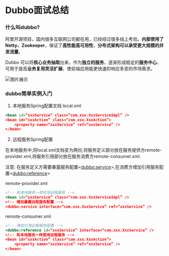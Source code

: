 # Dubbo面试总结

### 什么叫dubbo?

阿里开源项目，国内很多互联网公司都在用，已经经过很多线上考验。**内部使用了 Netty、Zookeeper**，保证了**高性能高可用性**，**分布式架构可以承受更大规模的并发流量**。

Dubbo 可以将**核心业务抽取**出来，作为**独立的服务**，逐渐形成稳定的**服务中心**，可用于提高**业务复用灵活扩展**，使前端应用能更快速的响应多变的市场需求。

![图片展示](https://camo.githubusercontent.com/e11a2ff9575abc290657ba3fdbff5d36f1594e7add67a72e0eda32e449508eef/68747470733a2f2f647562626f2e6170616368652e6f72672f696d67732f6172636869746563747572652e706e67)

### dubbo简单实例入门

1. 本地服务Spring配置文档 local.xml

```xml
<bean id=“xxxService” class=“com.xxx.XxxServiceImpl” />
<bean id=“xxxAction” class=“com.xxx.XxxAction”>
    <property name=“xxxService” ref=“xxxService” />
</bean>
```

2. 远程服务Spring配置   

在本地服务中,将local.xml文档变为两份,将服务定义部分放在服务提供方remote-provider.xml,将服务引用部分放在服务消费方remote-consumer.xml.

注意: 在服务定义方需要暴露服务配置<<dubbo:service>>,在消费方增加引用服务配置<<dubbo:reference>>

remote-provider.xml

```xml
<!-- 和本地服务一样实现远程服务 -->
<bean id=“xxxService” class=“com.xxx.XxxServiceImpl” /> 
<!-- 增加暴露远程服务配置 -->
<dubbo:service interface=“com.xxx.XxxService” ref=“xxxService” /> 
```

remote-consumer.xml

```xml
<!-- 增加引用远程服务配置 -->
<dubbo:reference id=“xxxService” interface=“com.xxx.XxxService” />
<!-- 和本地服务一样使用远程服务 -->
<bean id=“xxxAction” class=“com.xxx.XxxAction”> 
    <property name=“xxxService” ref=“xxxService” />
</bean>
```

